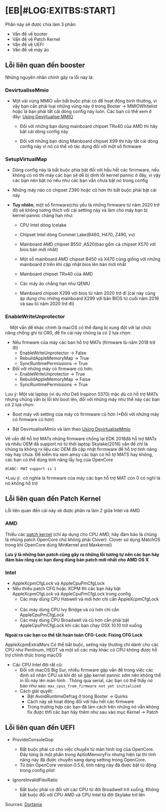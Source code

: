 # [EB|#LOG:EXITBS:START]

Phần này sẽ được chia làm 3 phần:

- Vấn đề về booter
- Vấn đề về Patch Kernel
- Vấn đề về UEFI
- Vấn đề về máy ảo

## **Lỗi liên quan đến booster**

Những nguyên nhân chính gây ra lỗi này là:

### **DevirtualiseMmio**

- Một vài vùng MMIO vẫn bắt buộc phải có để hoạt động bình thường, vì vậy bạn cần phải loại những vùng này ở trong Booter -> MMIOWhitelist hoặc là bạn phải tắt cái dòng config này luôn. Các bạn có thể xem ở đây: [Using Devirtualise MMIO](https://heavietnam.ga/2022/01/31/using-devirtualisemmio/)
  
  - Đối với những bạn dùng mainboard chipset TRx40 của AMD thì hãy bật cái dòng config này
  
  - Đối với những bạn dùng Mainboard chipset X99 thì hãy tắt cái dòng config này vì nó có thể vô tác dụng đối với một số firmware

### **SetupVirtualMap**

- Dòng config này là bắt buộc phỉa bật đối với hầu hết các firrmware, nếu không có nó thì máy các bạn sẽ dễ bị dính lỗi kernel pannic ở đây, vì vậy các bạn nên bật nó nếu như các bạn vẫn chưa bật nó trong config

- Những máy nào có chipset Z390 hoặc cũ hơn thì bắt buộc phải bật cái này

- **Tuy nhiên**, một số firmware(chủ yếu là những firmware từ năm 2020 trở đi) sẽ không tương thích với cái setting này và làm cho máy bạn bị kernel pannic chảng hạn như:
  
  - CPU Intel dòng Icelake
  
  - Chipset Intel dòng Commet Lake(B460, H470, Z490, vv)
  
  - Mainboard AMD chipset B550 ,A520(bao gồm cả chipset X570 với bios bản mới nhất)
  
  - Một số mainboard AMD chipset B450 và X470 cũng giống với những mainboard ở trên khi cập nhật bios lên bản mới nhất
  
  - Mainboard chipset TRx40 của AMD
  
  - Các máy ảo chẳng hạn như QEMU
  
  - Mainboard chipset X299 với bios từ năm 2020 trở đi (cái này cũng áp dụng cho những mainboard X299 với bản BIOS từ cuối năm 2019 và sau từ năm 2020 trở đi)

### **EnableWriteUnprotector**

    Một vấn đề khác chính là macOS có thể đang bị xung đột với lại chức năng chống ghi từ CR0, để fix cái này chũng ta có 2 lựa chọn:

- Nếu frmware của máy các ban hỗ trợ MATs (firmware tù năm 2018 trở đi)
  - EnableWriteUnprotector -> False
  - RebuildAppleMemoryMap -> True
  - SyncRuntimePermissions -> True
- Đối với những máy có firmware cũ hơn:
  - EnableWriteUnprotector -> True
  - RebuildAppleMemoryMap -> False
  - SyncRuntimePermissions -> True

Lưu ý: Một vài laptop (ví dụ như Dell Inspiron 5370) mặc dù có hỗ trợ MATs nhưng chũng vẫn bị lỗi khi boot lên, đối với nhũng máy như thế này các bạn có 2 lựa chọn:

- Boot máy với setting của máy có firrmware cũ hơn (*Đối với những máy có firmware cũ hơn)

- Bật DevirtualiseMmio và làm theo [Using DevirtualiseMmio](https://heavietnam.ga/2022/01/31/using-devirtualisemmio/)

Về vấn đề hỗ trợ MATs những firmware chống lại EDK 2018đã hỗ trợ MATs và nhều OEM đã support nó từ thời laptop Skylake(2016) vấn đề chỉ là chũng ta không rx liệu các OEM đã cập nhật firrmware đề hỗ trợ tính năng này hay chưa. Để kiểm tra xem amsy các bạn có hỗ tợ MATS hay không, các bạn có thể dùng tính năng lấy log của OpenCore   

`OCABC: MAT support is 1`

*Lưu ý:  có nghĩa là firrmware của máy các bạn hỗ trợ MAT còn 0 có nghĩ là nó không hỗ trợ

## **Lỗi liên quan đến** **Patch Kernel**

Lỗi liên quan đến cái này sẽ được phân ra làm 2 giữa Intel và AMD

### AMD

Thiếu các [patch kernel](https://github.com/AMD-OSX/AMD_Vanilla) (chỉ áp dụng cho CPU AMD, hãy đảm bảo là chũng là nhũng patch OpenCore chứ không phải Clover). Clover sử dụng MatchOS trong khi OpenCore dùng MinKernel and Maxkernel)

**Lưu ý là những bản patch cũng gây ra những lỗi tương tự nên các bạn hãy đảm bảo rằng các bạn đang dùng bản patch mới nhất cho AMD OS X**

### Intel

- AppleXcpmCfgLock và AppleCpuPmCfgLock
- Nếu thiếu patch CFG hoặc XCPM thì các bạn hãy bật AppleXcpmCfgLock và AppleCpuPmCfgLock trong config
  - Các máy dùng CPU Haswell và mới hơn chỉ cần AppleXcpmCfgLock    
  - Các máy dùng CPU Ivy Bridge và cũ hơn chỉ cần AppleCpuPmCfgLock
  - Các máy dùng CPU Broadwell và cũ hơn cần phải bật AppleCpuPmCfgLock khi các bạn chạy OSX 10.10 trở xuống

**Ngoài ra các bạn co thể tắt hoàn toàn CFG-Lock: Fixing CFG Lock**

AppleXcpmExtraMsrs Có thể bắt buộc, seting này thường chỉ dành cho các CPU như Pentinum, HEDT và một số các máy khác có CPU không được hỗ trợ chĩnh thức trong macOS

- Các CPU Intel đời rất cũ:
  - Đối với macOS Big Sur, nhiều firmware gặp vấn đề trong việc các định số nhân CPU và khi đó sẽ gặp kernel pannic sớm nên không thể in lỗi này lên màn hình . Thông qua serial, các bạn có thể thấy nó báo như sau: `max_cpus_from_firmware not yet initialized`
  - Cách giải quyết:
    - Bật AvoidRuntimeDefrag ở trong Booter -> Quirks
    - Cách này sẽ hoạt động đối với hầu hết các firmware
    - Trong trường hợp các bạn đã làm cách trên những nó vẫn không fix được thfi các bạn hãy thêm như sau vào mục Kernel -> Patch

## Lỗi liên quan đến UEFI

- ProvideConsoleGop
  
  - Bắt buộc phải có cho việc chuyển từ màn hình log của OpenCore. Đây từng là một phần trong AptioMemoryFix nhưng hiện tại thì tính năng này đã được chuyển sang dạng setting trong OpenCore.
  - Từ bản OpenCore version 0.5.6, tính năng này đã được bật từ động trong config.plist

- IgnoreInvalidFlexRatio
  
  - Bắt buộc phải có đối với các CPU từ đời Broadwell trờ xuống, Không bắt buộc đối với CPU AMD và CPU Intel từ đời Skylake trờ lên

Sources: [Dortania](https://dortania.github.io/OpenCore-Install-Guide/troubleshooting/extended/kernel-issues.html#stuck-on-eb-log-exitbs-start)
